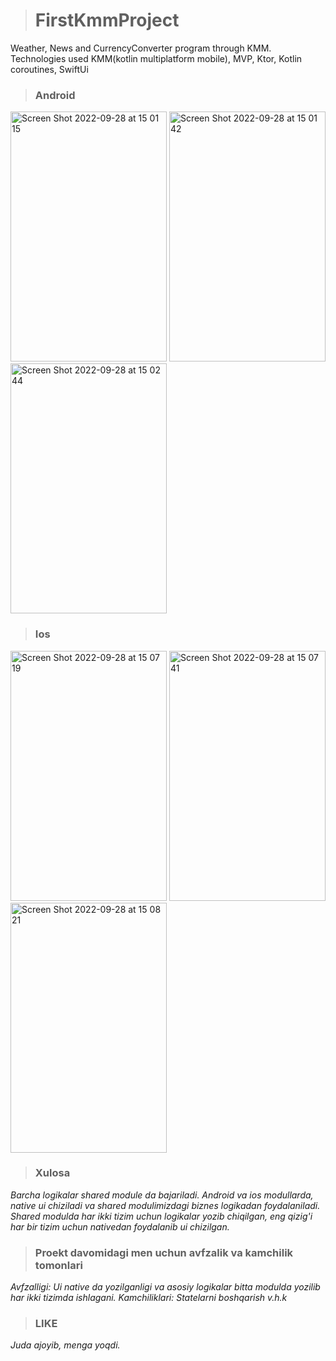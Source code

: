 > # FirstKmmProject
Weather, News and CurrencyConverter program through KMM. Technologies used KMM(kotlin multiplatform mobile), MVP, Ktor, Kotlin coroutines, SwiftUi

> ### Android
<img alt="Screen Shot 2022-09-28 at 15 01 15" src="https://user-images.githubusercontent.com/77477995/192759730-f1dd4e20-4d45-41de-a246-600d2766d98e.png" width="250" height="400"> <img alt="Screen Shot 2022-09-28 at 15 01 42" src="https://user-images.githubusercontent.com/77477995/192765206-576bf261-74ce-48a8-9b80-103410baaae0.png" width="250" height="400"> <img alt="Screen Shot 2022-09-28 at 15 02 44" src="https://user-images.githubusercontent.com/77477995/192765765-f349a601-f357-4333-82e3-995eea13f9ff.png" width="250" height="400">

> ### Ios
<img alt="Screen Shot 2022-09-28 at 15 07 19" src="https://user-images.githubusercontent.com/77477995/192765879-631688c6-d8cd-443c-a2fd-49fd8384ecd7.png" width="250" height="400"> <img alt="Screen Shot 2022-09-28 at 15 07 41" src="https://user-images.githubusercontent.com/77477995/192772208-d288606b-b2c3-4317-817a-4434f6748ca9.png" width="250" height="400"> <img alt="Screen Shot 2022-09-28 at 15 08 21" src="https://user-images.githubusercontent.com/77477995/192772402-38556cef-7e05-4a98-b9ad-31e0bcc88d33.png" width="250" height="400">

> ### Xulosa
*Barcha logikalar shared module da bajariladi. Android va ios modullarda,  native ui chiziladi va shared modulimizdagi biznes logikadan foydalaniladi. Shared modulda har ikki tizim uchun logikalar yozib chiqilgan, eng qizig'i har bir tizim uchun nativedan foydalanib ui chizilgan.*

> ### Proekt davomidagi men uchun avfzalik va kamchilik tomonlari
*Avfzalligi: Ui native da yozilganligi va asosiy logikalar bitta modulda yozilib har ikki tizimda ishlagani.
Kamchiliklari: Statelarni boshqarish v.h.k*

> ### LIKE
*Juda ajoyib, menga yoqdi.*
